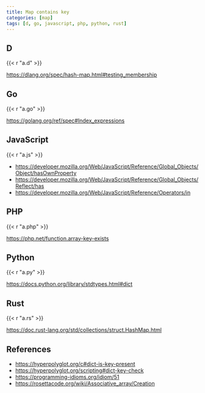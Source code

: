 ```yaml
---
title: Map contains key
categories: [map]
tags: [d, go, javascript, php, python, rust]
---
```


## D

{{< r "a.d" >}}

<https://dlang.org/spec/hash-map.html#testing_membership>

## Go

{{< r "a.go" >}}

<https://golang.org/ref/spec#Index_expressions>

## JavaScript

{{< r "a.js" >}}

- <https://developer.mozilla.org/Web/JavaScript/Reference/Global_Objects/Object/hasOwnProperty>
- <https://developer.mozilla.org/Web/JavaScript/Reference/Global_Objects/Reflect/has>
- <https://developer.mozilla.org/Web/JavaScript/Reference/Operators/in>

## PHP

{{< r "a.php" >}}

<https://php.net/function.array-key-exists>

## Python

{{< r "a.py" >}}

<https://docs.python.org/library/stdtypes.html#dict>

## Rust

{{< r "a.rs" >}}

<https://doc.rust-lang.org/std/collections/struct.HashMap.html>

## References

- <https://hyperpolyglot.org/c#dict-is-key-present>
- <https://hyperpolyglot.org/scripting#dict-key-check>
- <https://programming-idioms.org/idiom/51>
- <https://rosettacode.org/wiki/Associative_array/Creation>
